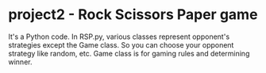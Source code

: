 # project2 - Rock Scissors Paper game

It's a Python code. In RSP.py, various classes represent opponent's strategies except the Game class. So you can choose your opponent strategy like random, etc. Game class is for gaming rules and determining winner.
